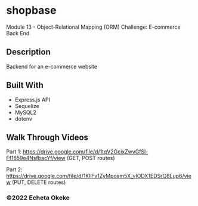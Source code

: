 # shopbase
Module 13 - Object-Relational Mapping (ORM) Challenge: E-commerce Back End

## Description
Backend for an e-commerce website 

## Built With
* Express.js API
* Sequelize
* MySQL2
* dotenv

## Walk Through Videos
Part 1: https://drive.google.com/file/d/1tqV2GcixZwvGfSl-Ff1859e4NsfbacYf/view (GET, POST routes)

Part 2: https://drive.google.com/file/d/1KllFv1ZyMposm5X_vIODX1EDSrQ8Lup6/view (PUT, DELETE routes)

### ©️2022 Echeta Okeke
